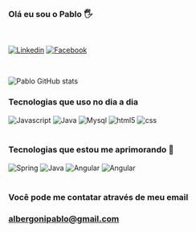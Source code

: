 ### Olá eu sou o Pablo 🖐️<br>
<br>

[![Linkedin](https://img.shields.io/badge/LinkedIn-0077B5?style=for-the-badge&logo=linkedin&logoColor=white)](https://www.linkedin.com/in/pablo-prata-albergoni-6a0b0a113/)
[![Facebook](https://img.shields.io/badge/Facebook-1877F2?style=for-the-badge&logo=facebook&logoColor=white)](https://www.facebook.com/pablo.albergoni.79)

<br>

![Pablo GitHub stats](https://github-readme-stats.vercel.app/api?username=albergonipablo&show_icons=true&theme=gruvbox)

### Tecnologias que uso no dia a dia

<div style="display: inline-block">
    <img align ="center" alt="Javascript" src="https://img.shields.io/badge/JavaScript-323330?style=for-the-badge&logo=javascript&logoColor=F7DF1E"></img>
    <img align ="center" alt="Java" src="https://img.shields.io/badge/Java-ED8B00?style=for-the-badge&logo=java&logoColor=white"></img>
    <img align ="center" alt="Mysql" src="https://img.shields.io/badge/MySQL-00000F?style=for-the-badge&logo=mysql&logoColor=white"></img>
    <img align ="center" alt="html5" src="https://img.shields.io/badge/HTML5-E34F26?style=for-the-badge&logo=html5&logoColor=white"></img>
    <img align ="center" alt="css" src="https://img.shields.io/badge/CSS3-1572B6?style=for-the-badge&logo=css3&logoColor=white"></img>
    
    
</div>
<br>
<br>

### Tecnologias que estou me aprimorando 🎲

<div style="display: inline-block">
    <img align ="center" alt="Spring" src="https://img.shields.io/badge/Spring-6DB33F?style=for-the-badge&logo=spring&logoColor=white"></img>
    <img align ="center" alt="Java" src="https://img.shields.io/badge/Java-ED8B00?style=for-the-badge&logo=java&logoColor=white"></img>
    <img align ="center" alt="Angular" src="https://img.shields.io/badge/Angular-DD0031?style=for-the-badge&logo=angular&logoColor=white"></img>
    <img align ="center" alt="Angular" src="https://img.shields.io/badge/PostgreSQL-316192?style=for-the-badge&logo=postgresql&logoColor=white"></img>
</div>
<br><br>

### Você pode me contatar através de meu email

### albergonipablo@gmail.com
